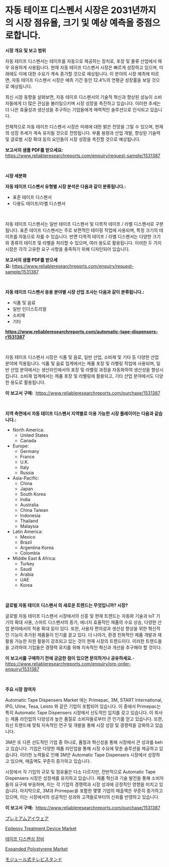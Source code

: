 <p><h1>자동 테이프 디스펜서 시장은 2031년까지의 시장 점유율, 크기 및 예상 예측을 중점으로합니다.</h1></p><p><strong>시장 개요 및 보고 범위</strong></p>
<p><p>자동 테이프 디스펜서는 테이프를 자동으로 제공하는 장치로, 포장 및 물류 산업에서 매우 유용하게 사용됩니다. 현재 자동 테이프 디스펜서 시장은 빠르게 성장하고 있으며, 미래에도 이에 대한 수요가 계속 증가할 것으로 예상됩니다. 이 분야의 시장 예측에 따르면, 자동 테이프 디스펜서 시장은 예측 기간 동안 12.4%의 연평균 성장률을 보일 것으로 예상됩니다.</p><p>최신 시장 동향을 살펴보면, 자동 테이프 디스펜서의 기술적 혁신과 향상된 성능이 소비자들에게 더 많은 관심을 불러일으키며 시장 성장을 촉진하고 있습니다. 이러한 추세는 더 나은 효율성과 생산성을 추구하는 기업들에게 매력적인 솔루션으로 인식되고 있습니다.</p><p>전체적으로 자동 테이프 디스펜서 시장은 미래에 대한 밝은 전망을 그릴 수 있으며, 현재의 성장 추세가 계속 유지될 것으로 전망됩니다. 부품 용량과 산업 개발, 향상된 기술력 및 글로벌 시장 확대 등의 요인들이 시장 성장을 촉진할 것으로 예상됩니다.</p></p>
<p><strong>보고서의 샘플 PDF를 받으세요:</strong> <a href="https://www.reliableresearchreports.com/enquiry/request-sample/1531387">https://www.reliableresearchreports.com/enquiry/request-sample/1531387</a></p>
<p>&nbsp;</p>
<p><strong>시장 세분화</strong></p>
<p><strong>자동 테이프 디스펜서 유형별 시장 분석은 다음과 같이 분류됩니다.:</strong></p>
<p><ul><li>표준 테이프 디스펜서</li><li>다용도 테이프/라벨 디스펜서</li></ul></p>
<p>&nbsp;</p>
<p><p>자동 테이프 디스펜서는 일반 테이프 디스펜서 및 다목적 테이프 / 라벨 디스펜서로 구분됩니다. 표준 테이프 디스펜서는 주로 보편적인 테이핑 작업에 사용되며, 특정 크기의 테이프를 자동으로 자를 수 있습니다. 반면 다목적 테이프 / 라벨 디스펜서는 다양한 크기와 종류의 테이프 및 라벨을 처리할 수 있으며, 여러 용도로 활용됩니다. 이러한 두 가지 시장은 각각 고유한 요구 사항을 충족하기 위해 디자인되어 있습니다.</p></p>
<p><strong>보고서의 샘플 PDF를 받으세요:</strong>&nbsp;<a href="https://www.reliableresearchreports.com/enquiry/request-sample/1531387">https://www.reliableresearchreports.com/enquiry/request-sample/1531387</a></p>
<p>&nbsp;</p>
<p><strong> 자동 테이프 디스펜서 응용 분야별 시장 산업 조사는 다음과 같이 분류됩니다.:</strong></p>
<p><ul><li>식품 및 음료</li><li>일반 인더스트리얼</li><li>소비재</li><li>기타</li></ul></p>
<p><strong><a href="https://www.reliableresearchreports.com/automatic-tape-dispensers-r1531387">https://www.reliableresearchreports.com/automatic-tape-dispensers-r1531387</a></strong></p>
<p>&nbsp;</p>
<p><p>자동 테이프 디스펜서 시장은 식품 및 음료, 일반 산업, 소비재 및 기타 등 다양한 산업 분야에 적용됩니다. 식품 및 음료 업계에서는 제품 포장 및 라벨링 작업에 사용되며, 일반 산업 분야에서는 생산라인에서의 포장 및 라벨링 과정을 자동화하여 생산성을 향상시킵니다. 소비재 업계에서는 제품 포장 및 라벨링에 활용되고, 기타 산업 분야에서도 다양한 용도로 활용됩니다.</p></p>
<p><strong>이 보고서 구매:</strong>&nbsp; <a href="https://www.reliableresearchreports.com/purchase/1531387">https://www.reliableresearchreports.com/purchase/1531387</a></p>
<p>&nbsp;</p>
<p><strong>지역 측면에서 자동 테이프 디스펜서 지역별로 이용 가능한 시장 플레이어는 다음과 같습니다.:</strong></p>
<p><ul>
    <li>
        North America:
        <ul>
            <li>United States</li>
            <li>Canada</li>
        </ul>
    </li>
    <li>
        Europe:
        <ul>
            <li>Germany</li>
            <li>France</li>
            <li>U.K.</li>
            <li>Italy</li>
            <li>Russia</li>
        </ul>
    </li>
    <li>
        Asia-Pacific:
        <ul>
            <li>China</li>
            <li>Japan</li>
            <li>South Korea</li>
            <li>India</li>
            <li>Australia</li>
            <li>China Taiwan</li>
            <li>Indonesia</li>
            <li>Thailand</li>
            <li>Malaysia</li>
        </ul>
    </li>
    <li>
        Latin America:
        <ul>
            <li>Mexico</li>
            <li>Brazil</li>
            <li>Argentina Korea</li>
            <li>Colombia</li>
        </ul>
    </li>
    <li>
        Middle East & Africa:
        <ul>
            <li>Turkey</li>
            <li>Saudi</li>
            <li>Arabia</li>
            <li>UAE</li>
            <li>Korea</li>
        </ul>
    </li>
    </ul></p>
<p>&nbsp;</p>
<p><strong>글로벌 자동 테이프 디스펜서 의 새로운 트렌드는 무엇입니까? 시장?</strong></p>
<p><p>글로벌 자동 테이프 디스펜서 시장에서의 신흥 및 현재 트렌드는 자동화 기술과 IoT 기기의 확대 사용, 스마트 디스펜서의 증가, 에너지 효율적인 제품의 수요 상승, 다양한 산업 분야에서의 적용 확대 등이 있다. 또한, 사용자 편의성과 생산성 향상을 위한 혁신적인 기능이 추가된 제품들이 인기를 끌고 있다. 더 나아가, 환경 친화적인 제품 개발과 재활용 가능한 자원 활용이 강조되고 있는 것이 현재 시장의 트렌드이다. 이러한 트렌드들을 고려하여 기업들은 경쟁력 유지를 위해 지속적인 혁신과 개선을 추구해야 할 것이다.</p></p>
<p><strong>이 보고서를 구매하기 전에 궁금한 점이 있으면 문의하거나 공유하세요.</strong>- <a href="https://www.reliableresearchreports.com/enquiry/pre-order-enquiry/1531387">https://www.reliableresearchreports.com/enquiry/pre-order-enquiry/1531387</a></p>
<p>&nbsp;</p>
<p><strong>주요 시장 참여자</strong></p>
<p><p>Automatic Tape Dispensers Market 에는 Primepac, 3M, START International, IPG, Uline, Tesa, Leisto 와 같은 기업이 포함되어 있습니다. 이 중에서 Primepac는 특히 Automatic Tape Dispensers 시장에서 선도적인 입지를 갖고 있습니다. 이 회사는 제품 라인업의 다양성과 높은 품질로 소비자들로부터 큰 인기를 얻고 있습니다. 또한, 최신 트렌드에 맞춰 지속적인 연구 및 개발을 통해 시장 성장 및 경쟁력을 강화하고 있습니다.</p><p>3M은 또 다른 선도적인 기업 중 하나로, 품질과 혁신성을 통해 시장에서 큰 성과를 beh고 있습니다. 기업은 다양한 제품 라인업을 통해 시장 수요에 맞춘 솔루션을 제공하고 있습니다. 이러한 노력들로 인해 3M은 Automatic Tape Dispensers 시장에서 성장하고 있으며, 매출액도 꾸준히 증가하고 있습니다.</p><p>시장에서 각 기업의 규모 및 점유율은 다소 다르지만, 전반적으로 Automatic Tape Dispensers 시장은 성장세를 유지하고 있습니다. 제품 혁신과 기술 발전을 통해 소비자들의 요구에 부응하며, 이는 각 기업의 경쟁력과 시장 성과에 긍정적인 영향을 미치고 있습니다. 마지막으로, 3M과 Primepac을 포함한 몇몇 기업의 매출액은 꾸준히 증가하고 있으며, 이는 시장에서의 성공적인 성과와 고객들로부터의 신뢰를 반영하고 있습니다.</p></p>
<p><strong>이 보고서 구매:</strong>&nbsp;&nbsp;<a href="https://www.reliableresearchreports.com/purchase/1531387">https://www.reliableresearchreports.com/purchase/1531387</a></p>
<p><p><a href="https://github.com/bevdtkn4419963/Market-Research-Report-List-1/blob/main/911670523997.md">プレミアムアイウェア</a></p><p><a href="https://github.com/prosalinda88/Market-Research-Report-List-3/blob/main/epilepsy-treatment-device-market.md">Epilepsy Treatment Device Market</a></p><p><a href="https://github.com/Tristiarton768456/Market-Research-Report-List-1/blob/main/509534321812.md">테이프 디스펜싱 장비</a></p><p><a href="https://issuu.com/reportprime-2/docs/expanded-polystyrene-market-size-2030.pptx">Expanded Polystyrene Market</a></p><p><a href="https://github.com/MosesSpinka1914/Market-Research-Report-List-1/blob/main/291881623998.md">モジュール式テレビスタンド</a></p></p>